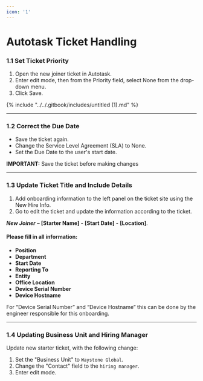 ```yaml
---
icon: '1'
---
```


# Autotask Ticket Handling

### **1.1 Set Ticket Priority**&#x20;

1. Open the new joiner ticket in Autotask.&#x20;
2. Enter edit mode, then from the Priority field, select None from the drop-down menu.&#x20;
3. Click Save. &#x20;

{% include "../../.gitbook/includes/untitled (1).md" %}

***

### **1.2 Correct the Due Date**

* Save the ticket again.
* Change the Service Level Agreement (SLA) to None.
* Set the Due Date to the user's start date.

**IMPORTANT:** Save the ticket before making changes

***

### **1.3 Update Ticket Title and Include Details**&#x20;

1. Add onboarding information to the left panel on the ticket site using the New Hire Info.&#x20;
2. Go to edit the ticket and update the information according to the ticket.&#x20;

_**New Joiner**_ – **\[Starter Name]** - **\[Start Date]** - **\[Location]**.&#x20;

#### Please fill in all information: &#x20;

* **Position**&#x20;
* **Department**&#x20;
* **Start Date**&#x20;
* **Reporting To**&#x20;
* **Entity**&#x20;
* **Office Location**&#x20;
* **Device Serial Number**&#x20;
* **Device Hostname**&#x20;

For “Device Serial Number” and “Device Hostname” this can be done by the engineer responsible for this onboarding.&#x20;

***

### 1.4 Updating Business Unit and Hiring Manager

Update new starter ticket, with the following change:

1. Set the "Business Unit" to `Waystone Global`.
2. Change the "Contact" field to the `hiring manager`.
3. Enter edit mode.



